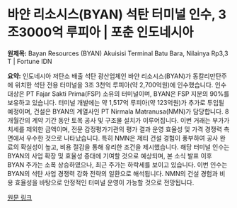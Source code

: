 # 바얀 리소시스(BYAN) 석탄 터미널 인수, 3조3000억 루피아 | 포춘 인도네시아

**원제목:** Bayan Resources (BYAN) Akuisisi Terminal Batu Bara, Nilainya Rp3,3 T | Fortune IDN

**요약:** 인도네시아 저탄소 배출 석탄 광산업체인 바얀 리소시스(BYAN)가 동칼리만탄주에 위치한 석탄 전용 터미널을 3조 3천억 루피아(약 2,700억원)에 인수했습니다.  인수 대상은 PT Fajar Sakti Prima(FSP) 소유의 터미널이며,  BYAN은 FSP 지분의 90%를 보유하고 있습니다.  터미널 개발에는 약 1,517억 루피아(약 123억원)가 추가로 투입될 예정이며,  건설은 BYAN의 계열사인 PT Nirmala Matranusa(NMN)가 담당합니다.  8개월간의 계약 기간 동안 토목 공사 및 구조물 설치가 이루어집니다.  이번 거래는 부가가치세를 제외한 금액이며,  전문 감정평가기관의 평가 결과 운영 효율성 및 가격 경쟁력 측면에서 우수한 것으로 나타났습니다. 특히 NMN은 제티 건설 경험이 풍부하여 공사 완료의 확실성이 높고,  비용 절감을 통해 유리한 조건을 제시했습니다.  해당 터미널 인수는 BYAN의 사업 확장 및 효율성 증대에 기여할 것으로 예상되며,  본 소식 발표 이후 BYAN 주가는 소폭 상승하였으나, 최근 주가는 하락세를 보이고 있습니다.  이번 인수는 BYAN의 석탄 사업 경쟁력 강화 전략의 일환으로 해석됩니다.  NMN의 건설 경험과 비용 효율성을 바탕으로 안정적인 터미널 운영이 가능할 것으로 전망됩니다.

[원문 링크](https://www.fortuneidn.com/business/bayan-resources-byan-akuisisi-terminal-batu-bara-nilainya-rp3-3-t-00-3dhnm-0fg8kj)
